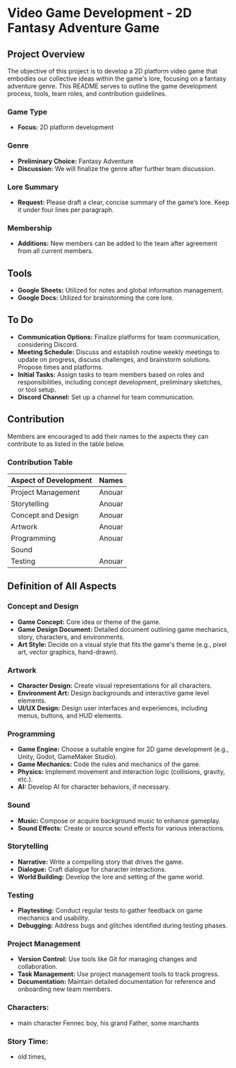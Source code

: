 # Video Game Development - 2D Fantasy Adventure Game

## Project Overview
The objective of this project is to develop a 2D platform video game that embodies our collective ideas within the game's lore, focusing on a fantasy adventure genre. This README serves to outline the game development process, tools, team roles, and contribution guidelines.

### Game Type
- **Focus:** 2D platform development

### Genre
- **Preliminary Choice:** Fantasy Adventure
- **Discussion:** We will finalize the genre after further team discussion.

### Lore Summary
- **Request:** Please draft a clear, concise summary of the game’s lore. Keep it under four lines per paragraph.

### Membership
- **Additions:** New members can be added to the team after agreement from all current members.

## Tools
- **Google Sheets:** Utilized for notes and global information management.
- **Google Docs:** Utilized for brainstorming the core lore.

## To Do
- **Communication Options:** Finalize platforms for team communication, considering Discord.
- **Meeting Schedule:** Discuss and establish routine weekly meetings to update on progress, discuss challenges, and brainstorm solutions. Propose times and platforms.
- **Initial Tasks:** Assign tasks to team members based on roles and responsibilities, including concept development, preliminary sketches, or tool setup.
- **Discord Channel:** Set up a channel for team communication.

## Contribution
Members are encouraged to add their names to the aspects they can contribute to as listed in the table below.

### Contribution Table
| Aspect of Development | Names       |
|-----------------------|-------------|
| Project Management    | Anouar      |
| Storytelling          | Anouar      |
| Concept and Design    | Anouar      |
| Artwork               | Anouar      |
| Programming           | Anouar      |
| Sound                 |             |
| Testing               | Anouar      |

## Definition of All Aspects
### Concept and Design
- **Game Concept:** Core idea or theme of the game.
- **Game Design Document:** Detailed document outlining game mechanics, story, characters, and environments.
- **Art Style:** Decide on a visual style that fits the game's theme (e.g., pixel art, vector graphics, hand-drawn).

### Artwork
- **Character Design:** Create visual representations for all characters.
- **Environment Art:** Design backgrounds and interactive game level elements.
- **UI/UX Design:** Design user interfaces and experiences, including menus, buttons, and HUD elements.

### Programming
- **Game Engine:** Choose a suitable engine for 2D game development (e.g., Unity, Godot, GameMaker Studio).
- **Game Mechanics:** Code the rules and mechanics of the game.
- **Physics:** Implement movement and interaction logic (collisions, gravity, etc.).
- **AI:** Develop AI for character behaviors, if necessary.

### Sound
- **Music:** Compose or acquire background music to enhance gameplay.
- **Sound Effects:** Create or source sound effects for various interactions.

### Storytelling
- **Narrative:** Write a compelling story that drives the game.
- **Dialogue:** Craft dialogue for character interactions.
- **World Building:** Develop the lore and setting of the game world.

### Testing
- **Playtesting:** Conduct regular tests to gather feedback on game mechanics and usability.
- **Debugging:** Address bugs and glitches identified during testing phases.

### Project Management
- **Version Control:** Use tools like Git for managing changes and collaboration.
- **Task Management:** Use project management tools to track progress.
- **Documentation:** Maintain detailed documentation for reference and onboarding new team members.



### Characters:
- main character Fennec boy, his grand Father, some marchants 

### Story Time:
 - old times, 

